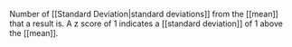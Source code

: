Number of [[Standard Deviation|standard deviations]] from the [[mean]] that a result is. A z score of 1 indicates a [[standard deviation]] of 1 above the [[mean]].